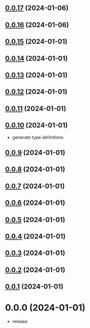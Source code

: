 ## [0.0.17](https://github.com/MohamedBechirMejri/js-ext/compare/v0.0.16...v0.0.17) (2024-01-06)



## [0.0.16](https://github.com/MohamedBechirMejri/js-ext/compare/v0.0.15...v0.0.16) (2024-01-06)



## [0.0.15](https://github.com/MohamedBechirMejri/js-ext/compare/v0.0.14...v0.0.15) (2024-01-01)



## [0.0.14](https://github.com/MohamedBechirMejri/js-ext/compare/v0.0.13...v0.0.14) (2024-01-01)



## [0.0.13](https://github.com/MohamedBechirMejri/js-ext/compare/v0.0.12...v0.0.13) (2024-01-01)



## [0.0.12](https://github.com/MohamedBechirMejri/js-ext/compare/v0.0.11...v0.0.12) (2024-01-01)



## [0.0.11](https://github.com/MohamedBechirMejri/js-ext/compare/v0.0.10...v0.0.11) (2024-01-01)



## [0.0.10](https://github.com/MohamedBechirMejri/js-ext/compare/v0.0.9...v0.0.10) (2024-01-01)

- generate type definitions

## [0.0.9](https://github.com/MohamedBechirMejri/js-ext/compare/v0.0.8...v0.0.9) (2024-01-01)

## [0.0.8](https://github.com/MohamedBechirMejri/js-ext/compare/v0.0.7...v0.0.8) (2024-01-01)

## [0.0.7](https://github.com/MohamedBechirMejri/js-ext/compare/v0.0.6...v0.0.7) (2024-01-01)

## [0.0.6](https://github.com/MohamedBechirMejri/js-ext/compare/v0.0.5...v0.0.6) (2024-01-01)

## [0.0.5](https://github.com/MohamedBechirMejri/js-ext/compare/v0.0.4...v0.0.5) (2024-01-01)

## [0.0.4](https://github.com/MohamedBechirMejri/js-ext/compare/v0.0.3...v0.0.4) (2024-01-01)

## [0.0.3](https://github.com/MohamedBechirMejri/js-ext/compare/v0.0.2...v0.0.3) (2024-01-01)

## [0.0.2](https://github.com/MohamedBechirMejri/js-ext/compare/v0.0.1...v0.0.2) (2024-01-01)

## [0.0.1](https://github.com/MohamedBechirMejri/js-ext/compare/v0.0.0...v0.0.1) (2024-01-01)

# 0.0.0 (2024-01-01)

- release
